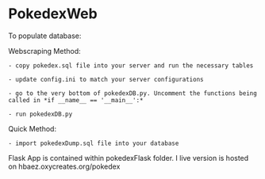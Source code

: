 # PokedexWeb

To populate database:

  Webscraping Method:

    - copy pokedex.sql file into your server and run the necessary tables

    - update config.ini to match your server configurations

    - go to the very bottom of pokedexDB.py. Uncomment the functions being called in *if __name__ == '__main__':*

    - run pokedexDB.py

  Quick Method:

    - import pokedexDump.sql file into your database

Flask App is contained within pokedexFlask folder. I live version is hosted on hbaez.oxycreates.org/pokedex
